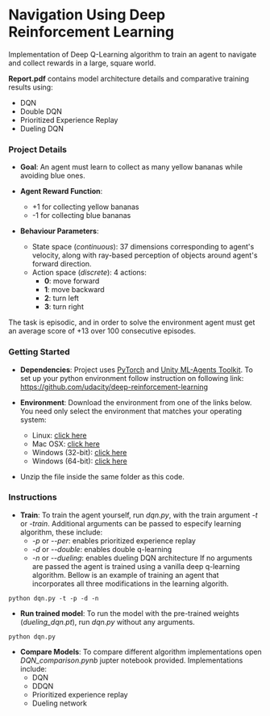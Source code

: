 # Navigation Using Deep Reinforcement Learning 

Implementation of Deep Q-Learning algorithm to train an agent to navigate and collect rewards in a large, square world. 

**Report.pdf** contains model architecture details and comparative training results using:

* DQN
* Double DQN
* Prioritized Experience Replay
* Dueling DQN


### Project Details

* __Goal__: An agent must learn to collect as many yellow bananas while avoiding blue ones.

* __Agent Reward Function__: 
	* +1 for collecting yellow bananas
	* -1 for collecting blue bananas

* __Behaviour Parameters__:
	* State space (_continuous_): 37 dimensions corresponding to agent's velocity, along with ray-based perception of objects around agent's forward direction.
	* Action space (_discrete_): 4 actions:
		- **0**: move forward
		- **1**: move backward
		- **2**: turn left
		- **3**: turn right

The task is episodic, and in order to solve the environment agent must get an average score of +13 over 100 consecutive episodes. 

### Getting Started

* __Dependencies__: Project uses [PyTorch](https://pytorch.org/) and [Unity ML-Agents Toolkit](https://github.com/Unity-Technologies/ml-agents). To set up your python environment follow instruction on following link:
https://github.com/udacity/deep-reinforcement-learning

* __Environment__: Download the environment from one of the links below.  You need only select the environment that matches your operating system:
    - Linux: [click here](https://s3-us-west-1.amazonaws.com/udacity-drlnd/P1/Banana/Banana_Linux.zip)
    - Mac OSX: [click here](https://s3-us-west-1.amazonaws.com/udacity-drlnd/P1/Banana/Banana.app.zip)
    - Windows (32-bit): [click here](https://s3-us-west-1.amazonaws.com/udacity-drlnd/P1/Banana/Banana_Windows_x86.zip)
    - Windows (64-bit): [click here](https://s3-us-west-1.amazonaws.com/udacity-drlnd/P1/Banana/Banana_Windows_x86_64.zip)  

* Unzip the file inside the same folder as this code. 

### Instructions

* __Train__: To train the agent yourself, run _dqn.py_, with the train argument _-t_ or _-train_. Additional arguments can be passed to especify learning algorithm, these include:
	* _-p_ or _--per_: enables prioritized experience replay
	* _-d_ or _--double_: enables double q-learning
	* _-n_ or _--dueling_: enables dueling DQN architecture
If no arguments are passed the agent is trained using a vanilla deep q-learning algorithm. Bellow is an example of training an agent that incorporates all three modifications in the learning algorith.

```console
python dqn.py -t -p -d -n
```

* __Run trained model__: To run the model with the pre-trained weights (_dueling_dqn.pt_), run _dqn.py_ without any arguments. 

```console
python dqn.py
```

* __Compare Models__: To compare different algorithm implementations open _DQN_comparison.pynb_ jupter notebook provided. Implementations include:
	* DQN
	* DDQN
	* Prioritized experience replay
	* Dueling network